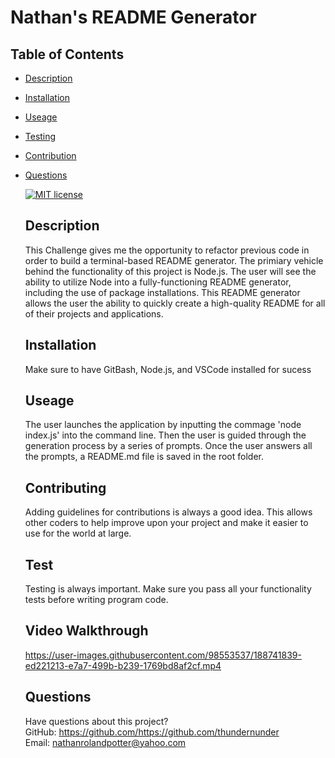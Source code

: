 # Nathan's README Generator

## Table of Contents
* [Description](#description)
* [Installation](#installation)
* [Useage](#useage)
* [Testing](#test)
* [Contribution](#contribution)
* [Questions](#questions)

  [![MIT license](https://img.shields.io/badge/License-MIT-blue.svg)](undefined)

  ## Description 
  This Challenge gives me the opportunity to refactor previous code in order to build a terminal-based README generator. The primiary vehicle behind the functionality of this project is Node.js. The user will see the ability to utilize Node into a fully-functioning README generator, including the use of package installations. This README generator allows the user the ability to quickly create a high-quality README for all of their projects and applications.

  ## Installation 
  Make sure to have GitBash, Node.js, and VSCode installed for sucess

  ## Useage
  The user launches the application by inputting the commage 'node index.js' into the command line. Then the user is guided through the generation process by a series of prompts. Once the user answers all the prompts, a README.md file is saved in the root folder.

  ## Contributing
  Adding guidelines for contributions is always a good idea. This allows other coders to help improve upon your project and make it easier to use for the world at large.

  ## Test
  Testing is always important. Make sure you pass all your functionality tests before writing program code. 

  ## Video Walkthrough
  

  https://user-images.githubusercontent.com/98553537/188741839-ed221213-e7a7-499b-b239-1769bd8af2cf.mp4


  ## Questions
  Have questions about this project?  
  GitHub: https://github.com/https://github.com/thundernunder  
  Email: nathanrolandpotter@yahoo.com
